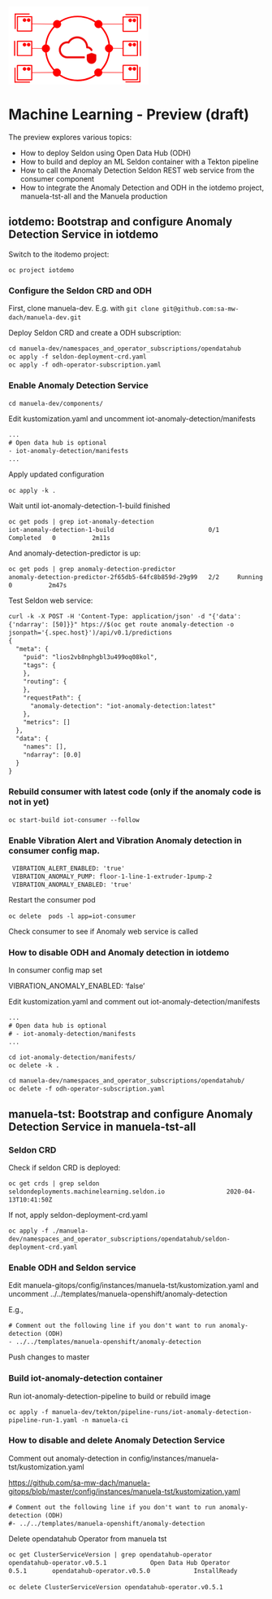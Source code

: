 ![MANUela Logo](./images/logo.png)

# Machine Learning - Preview (draft)<!-- omit in toc -->
The preview explores various topics:
- How to deploy Seldon using Open Data Hub (ODH)
- How to build and deploy an ML Seldon container with a Tekton pipeline
- How to call the Anomaly Detection Seldon REST web service from the consumer component
- How to integrate the Anomaly Detection and ODH in the iotdemo project, manuela-tst-all and the Manuela production


## iotdemo: Bootstrap and configure Anomaly Detection Service in iotdemo


Switch to the itodemo project:

```
oc project iotdemo
```


### Configure the Seldon CRD and ODH
First, clone manuela-dev. E.g. with  ```git clone git@github.com:sa-mw-dach/manuela-dev.git```


Deploy Seldon CRD and create a ODH subscription:
```
cd manuela-dev/namespaces_and_operator_subscriptions/opendatahub
oc apply -f seldon-deployment-crd.yaml
oc apply -f odh-operator-subscription.yaml
```


### Enable Anomaly Detection Service

```cd manuela-dev/components/```

Edit kustomization.yaml and uncomment iot-anomaly-detection/manifests

```
...
# Open data hub is optional
- iot-anomaly-detection/manifests
...
```

Apply updated configuration

```oc apply -k .```

Wait until  iot-anomaly-detection-1-build  finished 

```
oc get pods | grep iot-anomaly-detection
iot-anomaly-detection-1-build                          0/1     Completed   0          2m11s
```

And anomaly-detection-predictor is up:

```
oc get pods | grep anomaly-detection-predictor
anomaly-detection-predictor-2f65db5-64fc8b859d-29g99   2/2     Running     0          2m47s
```

Test Seldon web service:

```
curl -k -X POST -H 'Content-Type: application/json' -d "{'data': {'ndarray': [50]}}" htps://$(oc get route anomaly-detection -o jsonpath='{.spec.host}')/api/v0.1/predictions
{
  "meta": {
    "puid": "lios2vb8nphgbl3u499oq08kol",
    "tags": {
    },
    "routing": {
    },
    "requestPath": {
      "anomaly-detection": "iot-anomaly-detection:latest"
    },
    "metrics": []
  },
  "data": {
    "names": [],
    "ndarray": [0.0]
  }
}
```



### Rebuild consumer with latest code (only if the anomaly code is not in yet)

```
oc start-build iot-consumer --follow
```

### Enable Vibration Alert and Vibration Anomaly detection in consumer config map.

```
 VIBRATION_ALERT_ENABLED: 'true'
 VIBRATION_ANOMALY_PUMP: floor-1-line-1-extruder-1pump-2
 VIBRATION_ANOMALY_ENABLED: 'true'
```

Restart the consumer pod

```oc delete  pods -l app=iot-consumer ```


Check consumer to see if Anomaly web service is called


### How to disable ODH and Anomaly detection in iotdemo

In consumer config map set 

VIBRATION_ANOMALY_ENABLED: ‘false’


Edit kustomization.yaml and comment out iot-anomaly-detection/manifests
```
...
# Open data hub is optional
# - iot-anomaly-detection/manifests
...
```

```
cd iot-anomaly-detection/manifests/
oc delete -k .
```

```
cd manuela-dev/namespaces_and_operator_subscriptions/opendatahub/
oc delete -f odh-operator-subscription.yaml 
```

## manuela-tst: Bootstrap and configure Anomaly Detection Service in manuela-tst-all


### Seldon CRD 

Check if seldon CRD is deployed:

```
oc get crds | grep seldon
seldondeployments.machinelearning.seldon.io                 2020-04-13T10:41:50Z
```

If not, apply seldon-deployment-crd.yaml
```
oc apply -f ./manuela-dev/namespaces_and_operator_subscriptions/opendatahub/seldon-deployment-crd.yaml
```

### Enable ODH and Seldon service

Edit manuela-gitops/config/instances/manuela-tst/kustomization.yaml
and uncomment ../../templates/manuela-openshift/anomaly-detection

E.g.,


 ```
# Comment out the following line if you don't want to run anomaly-detection (ODH)
- ../../templates/manuela-openshift/anomaly-detection
```

Push changes to master

### Build iot-anomaly-detection container

Run iot-anomaly-detection-pipeline to build or rebuild image

```
oc apply -f manuela-dev/tekton/pipeline-runs/iot-anomaly-detection-pipeline-run-1.yaml -n manuela-ci
```

### How to disable and delete Anomaly Detection Service

Comment out anomaly-detection in config/instances/manuela-tst/kustomization.yaml

https://github.com/sa-mw-dach/manuela-gitops/blob/master/config/instances/manuela-tst/kustomization.yaml

```
# Comment out the following line if you don't want to run anomaly-detection (ODH)
#- ../../templates/manuela-openshift/anomaly-detection
```


Delete opendatahub Operator from manuela tst
```
oc get ClusterServiceVersion | grep opendatahub-operator
opendatahub-operator.v0.5.1            Open Data Hub Operator           0.5.1       opendatahub-operator.v0.5.0            InstallReady

oc delete ClusterServiceVersion opendatahub-operator.v0.5.1
```
